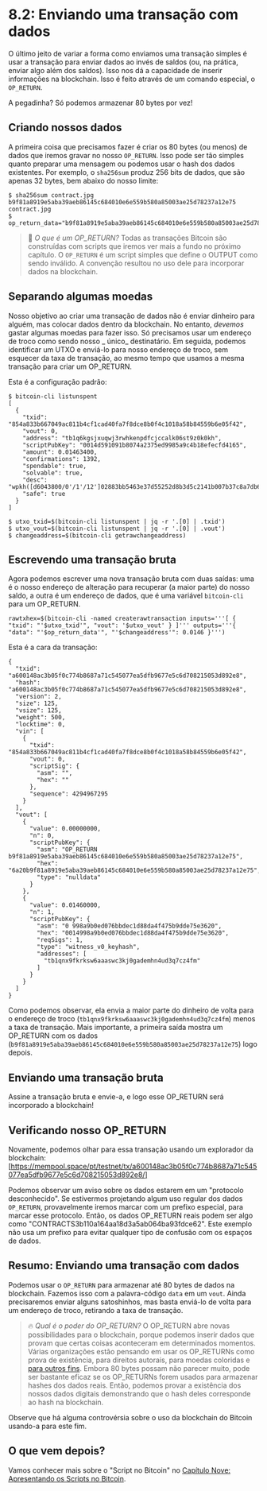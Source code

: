 # 8.2: Enviando uma transação com dados

O último jeito de variar a forma como enviamos uma transação simples é usar a transação para enviar dados ao invés de saldos (ou, na prática, enviar algo além dos saldos). Isso nos dá a capacidade de inserir informações na blockchain. Isso é feito através de um comando especial, o ```OP_RETURN```.

A pegadinha? Só podemos armazenar 80 bytes por vez!

## Criando nossos dados

A primeira coisa que precisamos fazer é criar os 80 bytes (ou menos) de dados que iremos gravar no nosso ```OP_RETURN```. Isso pode ser tão simples quanto preparar uma mensagem ou podemos usar o hash dos dados existentes. Por exemplo, o ```sha256sum``` produz 256 bits de dados, que são apenas 32 bytes, bem abaixo do nosso limite:
```
$ sha256sum contract.jpg
b9f81a8919e5aba39aeb86145c684010e6e559b580a85003ae25d78237a12e75  contract.jpg
$ op_return_data="b9f81a8919e5aba39aeb86145c684010e6e559b580a85003ae25d78237a12e75"
```
> :book: _O que é um OP_RETURN?_ Todas as transações Bitcoin são construídas com scripts que iremos ver mais a fundo no próximo capítulo. O ```OP_RETURN``` é um script simples que define o OUTPUT como sendo inválido. A convenção resultou no uso dele para incorporar dados na blockchain.

## Separando algumas moedas

Nosso objetivo ao criar uma transação de dados não é enviar dinheiro para alguém, mas colocar dados dentro da blockchain. No entanto, _devemos_ gastar algumas moedas para fazer isso. Só precisamos usar um endereço de troco como sendo nosso _ único_ destinatário. Em seguida, podemos identificar um UTXO e enviá-lo para nosso endereço de troco, sem esquecer da taxa de transação, ao mesmo tempo que usamos a mesma transação para criar um OP_RETURN.

Esta é a configuração padrão:
```
$ bitcoin-cli listunspent
[
  {
    "txid": "854a833b667049ac811b4cf1cad40fa7f8dce8b0f4c1018a58b84559b6e05f42",
    "vout": 0,
    "address": "tb1q6kgsjxuqwj3rwhkenpdfcjccalk06st9z0k0kh",
    "scriptPubKey": "0014d591091b8074a2375ed9985a9c4b18efecfd4165",
    "amount": 0.01463400,
    "confirmations": 1392,
    "spendable": true,
    "solvable": true,
    "desc": "wpkh([d6043800/0'/1'/12']02883bb5463e37d55252d8b3d5c2141b007b37c8a7db6211f75c955acc5ea325eb)#cjr03mru",
    "safe": true
  }
]

$ utxo_txid=$(bitcoin-cli listunspent | jq -r '.[0] | .txid')
$ utxo_vout=$(bitcoin-cli listunspent | jq -r '.[0] | .vout')
$ changeaddress=$(bitcoin-cli getrawchangeaddress)
```

## Escrevendo uma transação bruta

Agora podemos escrever uma nova transação bruta com duas saídas: uma é o nosso endereço de alteração para recuperar (a maior parte) do nosso saldo, a outra é um endereço de dados, que é uma variável ```bitcoin-cli``` para um OP_RETURN.
```
rawtxhex=$(bitcoin-cli -named createrawtransaction inputs='''[ { "txid": "'$utxo_txid'", "vout": '$utxo_vout' } ]''' outputs='''{ "data": "'$op_return_data'", "'$changeaddress'": 0.0146 }''')
```
Esta é a cara da transação:
```
{
  "txid": "a600148ac3b05f0c774b8687a71c545077ea5dfb9677e5c6d708215053d892e8",
  "hash": "a600148ac3b05f0c774b8687a71c545077ea5dfb9677e5c6d708215053d892e8",
  "version": 2,
  "size": 125,
  "vsize": 125,
  "weight": 500,
  "locktime": 0,
  "vin": [
    {
      "txid": "854a833b667049ac811b4cf1cad40fa7f8dce8b0f4c1018a58b84559b6e05f42",
      "vout": 0,
      "scriptSig": {
        "asm": "",
        "hex": ""
      },
      "sequence": 4294967295
    }
  ],
  "vout": [
    {
      "value": 0.00000000,
      "n": 0,
      "scriptPubKey": {
        "asm": "OP_RETURN b9f81a8919e5aba39aeb86145c684010e6e559b580a85003ae25d78237a12e75",
        "hex": "6a20b9f81a8919e5aba39aeb86145c684010e6e559b580a85003ae25d78237a12e75",
        "type": "nulldata"
      }
    },
    {
      "value": 0.01460000,
      "n": 1,
      "scriptPubKey": {
        "asm": "0 998a9b0ed076bbdec1d88da4f475b9dde75e3620",
        "hex": "0014998a9b0ed076bbdec1d88da4f475b9dde75e3620",
        "reqSigs": 1,
        "type": "witness_v0_keyhash",
        "addresses": [
          "tb1qnx9fkrksw6aaaswc3kj0gademhn4ud3q7cz4fm"
        ]
      }
    }
  ]
}

```
Como podemos observar, ela envia a maior parte do dinheiro de volta para o endereço de troco (`tb1qnx9fkrksw6aaaswc3kj0gademhn4ud3q7cz4fm`) menos a taxa de transação. Mais importante, a primeira saída mostra um OP_RETURN com os dados (`b9f81a8919e5aba39aeb86145c684010e6e559b580a85003ae25d78237a12e75`) logo depois.

## Enviando uma transação bruta

Assine a transação bruta e envie-a, e logo esse OP_RETURN será incorporado a blockchain!

## Verificando nosso OP_RETURN

Novamente, podemos olhar para essa transação usando um explorador da blockchain:
[https://mempool.space/pt/testnet/tx/a600148ac3b05f0c774b8687a71c545077ea5dfb9677e5c6d708215053d892e8/]

Podemos observar um aviso sobre os dados estarem em um "protocolo desconhecido". Se estivermos projetando algum uso regular dos dados ```OP_RETURN```, provavelmente iremos marcar com um prefixo especial, para marcar esse protocolo. Então, os dados OP_RETURN reais podem ser algo como "CONTRACTS3b110a164aa18d3a5ab064ba93fdce62". Este exemplo não usa um prefixo para evitar qualquer tipo de confusão com os espaços de dados.

## Resumo: Enviando uma transação com dados

Podemos usar o ```OP_RETURN``` para armazenar até 80 bytes de dados na blockchain. Fazemos isso com a palavra-código ```data``` em um ```vout```. Ainda precisaremos enviar alguns satoshinhos, mas basta enviá-lo de volta para um endereço de troco, retirando a taxa de transação.

> :fire: _Qual é o poder do OP_RETURN?_ O OP_RETURN abre novas possibilidades para o blockchain, porque podemos inserir dados que provam que certas coisas aconteceram em determinados momentos. Várias organizações estão pensando em usar os OP_RETURNs como prova de existência, para direitos autorais, para moedas coloridas e [para outros fins](https://en.bitcoin.it/wiki/OP_RETURN). Embora 80 bytes possam não parecer muito, pode ser bastante eficaz se os OP_RETURNs forem usados ​​para armazenar hashes dos dados reais. Então, podemos provar a existência dos nossos dados digitais demonstrando que o hash deles corresponde ao hash na blockchain.

Observe que há alguma controvérsia sobre o uso da blockchain do Bitcoin usando-a para este fim.

## O que vem depois?

Vamos conhecer mais sobre o "Script no Bitcoin" no [Capítulo Nove: Apresentando os Scripts no Bitcoin](09_0_Introducing_Bitcoin_Scripts.md).